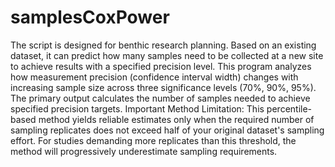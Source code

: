 # samplesCoxPower
The script is designed for benthic research planning. Based on an existing dataset, it can predict how many samples need to be collected at a new site to achieve results with a specified precision level. This program analyzes how measurement precision (confidence interval width) changes with increasing sample size across three significance levels (70%, 90%, 95%). The primary output calculates the number of samples needed to achieve specified precision targets.
 Important Method Limitation:
This percentile-based method yields reliable estimates only when the required number of sampling replicates does not exceed half of your original dataset's sampling effort. For studies demanding more replicates than this threshold, the method will progressively underestimate sampling requirements. 
